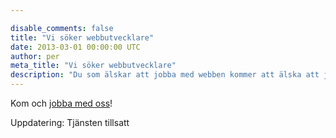 ```yaml
---

disable_comments: false
title: "Vi söker webbutvecklare"
date: 2013-03-01 00:00:00 UTC
author: per
meta_title: "Vi söker webbutvecklare"
description: "Du som älskar att jobba med webben kommer att älska att jobba med oss."
---
```


<p>Kom och <a href="/jobb">jobba med oss</a>!</p>

<p>Uppdatering: Tjänsten tillsatt</p>

